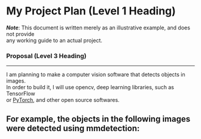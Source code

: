 # My Project Plan (Level 1 Heading)

***Note***: This document is written merely as an illustrative example, and does not provide  
any working guide to an actual project.  
### Proposal (Level 3 Heading)  
---
I am planning to make a computer vision software that detects objects in images.  
In order to build it, I will use opencv, deep learning libraries, such as TensorFlow  
or [PyTorch](https://pytorch.org/), and other open source softwares.  


For example, the objects in the following images were detected using mmdetection:  
---
